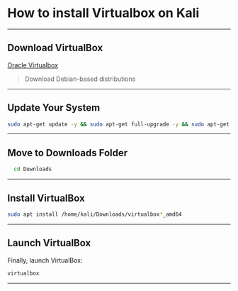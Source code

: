 # How to install Virtualbox on Kali
---

## Download VirtualBox

[Oracle Virtualbox](https://www.oracle.com/es/virtualization/technologies/vm/downloads/virtualbox-downloads.html)

> Download Debian-based distributions 

---

## Update Your System

```bash
sudo apt-get update -y && sudo apt-get full-upgrade -y && sudo apt-get dist-upgrade -y && sudo apt-get upgrade --fix-missing && sudo apt-get autoremove -y && sudo apt purge -y
```

---

## Move to Downloads Folder

```bash
  cd Downloads
```

---

## Install VirtualBox

```bash
sudo apt install /home/kali/Downloads/virtualbox*_amd64
```

---

## Launch VirtualBox

Finally, launch VirtualBox:

```bash
virtualbox
```

---
